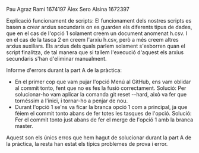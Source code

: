 Pau Agraz Rami 1674197
Àlex Sero Alsina 1672397

Explicació funcionament de scripts:
El funcionament dels nostres scripts es basen a crear arxius secundaris on es guarden els diferents tipus de dades, que en el cas de l'opció 1 solament creem un document anomenat h.csv. I en el cas de la tasca 2 en creem l'arxiu h.csv, però a més creem altres arxius auxiliars. Els arxius dels quals parlem solament s'esborren quan el script finalitza, de tal manera que si tallem l'execució d'aquest els arxius secundaris s'han d'eliminar manualment.

Informe d'errors durant la part A de la pràctica:
- En el primer cop que vam pujar l'opció Menú al GitHub, ens vam oblidar al commit tonto, fent que no es fes la fusió correctament.
Solució: Per solucionar-ho vam aplicar la comanda git reset --hard, això va fer que tornéssim a l'inici, i tornar-ho a penjar de nou.
- Durant l'opció 1 se'ns va ficar la branca opció 1 com a principal, ja que fèiem el commit tonto abans de fer totes les tasques de l'opció.
Solució: Fer el commit tonto just abans de fer el merge de l'opció 1 amb la branca master.

Aquest son els únics erros que hem hagut de solucionar durant la part A de la pràctica, la resta han estat els típics problemes de prova i error.
      
